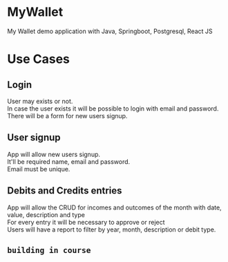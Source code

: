 # MyWallet
My Wallet demo application with Java, Springboot, Postgresql, React JS


# Use Cases

## Login
User may exists or not.<br />
In case the user exists it will be possible to login with email and password. <br />
There will be a form for new users signup. <br />

## User signup
App will allow new users signup.<br />
It'll be required name, email and password.<br />
Email must be unique.<br />

## Debits and Credits entries
App will allow the CRUD for incomes and outcomes of the month with date, value, description and type<br />
For every entry it will be necessary to approve or reject <br />
Users will have a report to filter by </b>year, month, description or debit type</b>.<br />

## `building in course`
